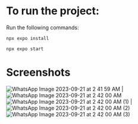 # To run the project:

Run the following commands:

    npx expo install 
    
    npx expo start 

# Screenshots

![WhatsApp Image 2023-09-21 at 2 41 59 AM](https://github.com/Shrekpepsi/RailFoodApp/assets/107950320/5a6b7e66-aead-496a-bacf-2e2dd4e97a5d)  |
![WhatsApp Image 2023-09-21 at 2 42 00 AM](https://github.com/Shrekpepsi/RailFoodApp/assets/107950320/61871e1a-498b-4fff-aebc-344146e8bba1)
![WhatsApp Image 2023-09-21 at 2 42 00 AM (1)](https://github.com/Shrekpepsi/RailFoodApp/assets/107950320/c4c8cd6e-572b-4c27-be67-5c0276a57c84) |
![WhatsApp Image 2023-09-21 at 2 42 00 AM (2)](https://github.com/Shrekpepsi/RailFoodApp/assets/107950320/81f60102-1df7-4f8e-8da0-dc1e377c8f94)
![WhatsApp Image 2023-09-21 at 2 42 00 AM (3)](https://github.com/Shrekpepsi/RailFoodApp/assets/107950320/fb80cb45-1b28-49af-9de2-8a1f72cfa409)
